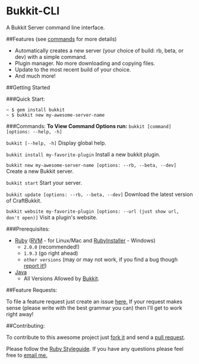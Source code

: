 Bukkit-CLI
======

A Bukkit Server command line interface.

##Features (see [commands](https://github.com/JesseHerrick/Bukkit-CLI/blob/master/README.md#commands) for more details)
* Automatically creates a new server (your choice of build: rb, beta, or dev) with a simple command.
* Plugin manager. No more downloading and copying files.
* Update to the most recent build of your choice.
* And much more!

##Getting Started

###Quick Start: 
```terminal
~ $ gem install bukkit
~ $ bukkit new my-awesome-server-name
```

###Commands:
__To View Command Options run:__ `bukkit [command] [options: --help, -h]`

`bukkit [--help, -h]` Display global help.

`bukkit install my-favorite-plugin` Install a new bukkit plugin.

`bukkit new my-awesome-server-name [options: --rb, --beta, --dev]` Create a new Bukkit server.

`bukkit start` Start your server.

`bukkit update [options: --rb, --beta, --dev]` Download the latest version of CraftBukkit.

`bukkit website my-favorite-plugin [options: --url (just show url, don't open)]` Visit a plugin's website.

###Prerequisites:

* [Ruby](https://www.ruby-lang.org/en/downloads/) ([RVM](http://rvm.io/) - for Linux/Mac and [RubyInstaller](http://rubyinstaller.org/) - Windows)
  * `2.0.0` (recommended!)
  * `1.9.3` (go right ahead)
  * `other versions` (may or may not work, if you find a bug though [report it!](https://github.com/JesseHerrick/bukkit/issues/new))
* [Java](http://java.com/en/download/manual.jsp)
  * All Versions Allowed by [Bukkit](https://github.com/Bukkit/Bukkit).

##Feature Requests:

To file a feature request just create an issue [here.](https://github.com/JesseHerrick/Bukkit-CLI/issues/new) If your request makes sense (please write with the best grammar you can) then I'll get to work right away!

##Contributing:

To contribute to this awesome project just [fork it](https://github.com/JesseHerrick/Bukkit-CLI/fork) and send a [pull request](https://github.com/JesseHerrick/Bukkit-CLI/pulls).

Please follow the [Ruby Styleguide](https://github.com/styleguide/ruby). If you have any questions please feel free to [email me.](mailto:school@jessegrant.net)

